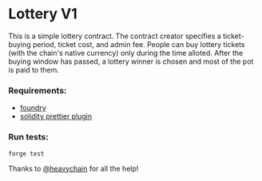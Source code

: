 # Lottery V1

This is a simple lottery contract. The contract creator specifies a ticket-buying period, ticket cost, and admin fee.
People can buy lottery tickets (with the chain's native currency) only during the time alloted. After the buying window has passed,
a lottery winner is chosen and most of the pot is paid to them.

### Requirements:

- [foundry](https://github.com/gakonst/foundry)
- [solidity prettier plugin](https://github.com/prettier-solidity/prettier-plugin-solidity)

### Run tests:

```
forge test
```

Thanks to [@heavychain](https://github.com/tkernell) for all the help!
